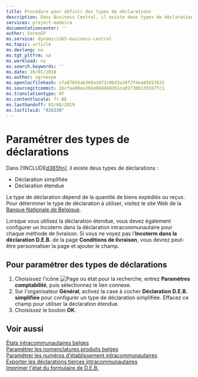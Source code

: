 ```yaml
---
title: Procédure pour définir des types de déclarations
description: Dans Business Central, il existe deux types de déclarations.
services: project-madeira
documentationcenter: ''
author: SorenGP
ms.service: dynamics365-business-central
ms.topic: article
ms.devlang: na
ms.tgt_pltfrm: na
ms.workload: na
ms.search.keywords: ''
ms.date: 10/01/2018
ms.author: sgroespe
ms.openlocfilehash: cfa87016ab369a3472c06d3a20f2fdea85657633
ms.sourcegitcommit: 1bcfaa99ea302e6b84b8361ca02730b135557fc1
ms.translationtype: HT
ms.contentlocale: fr-BE
ms.lasthandoff: 03/08/2019
ms.locfileid: "826530"
---
```

# <a name="set-up-declaration-types"></a>Paramétrer des types de déclarations
Dans [!INCLUDE[d365fin](../../includes/d365fin_md.md)], il existe deux types de déclarations :  

- Déclaration simplifiée  
- Déclaration étendue  

Le type de déclaration dépend de la quantité de biens expédiés ou reçus. Pour déterminer le type de déclaration à utiliser, visitez le site Web de la [Banque Nationale de Belgique](https://aka.ms/BelgianNationalBank).  

Lorsque vous utilisez la déclaration étendue, vous devez également configurer un Incoterm dans la déclaration intracommunautaire pour chaque méthode de livraison. Si vous ne voyez pas l'**Incoterm dans la déclaration D.E.B.** de la page **Conditions de livraison**, vous devrez peut-être personnaliser la page et ajouter le champ.

## <a name="to-set-up-declaration-types"></a>Pour paramétrer des types de déclarations  

1.  Choisissez l'icône ![Page ou état pour la recherche](../../media/ui-search/search_small.png "icône Page ou état pour la recherche"), entrez **Paramètres comptabilité**, puis sélectionnez le lien connexe.  
2.  Sur l'organisateur **Général**, activez la case à cocher **Déclaration D.E.B. simplifiée** pour configurer un type de déclaration simplifiée. Effacez ce champ pour utiliser la déclaration étendue.  
3.  Choisissez le bouton **OK**.  

## <a name="see-also"></a>Voir aussi  
 [États intracommunautaires belges](belgian-intrastat-reporting.md)   
 [Paramétrer les nomenclatures produits belges](how-to-set-up-belgian-tariff-numbers.md)   
 [Paramétrer les numéros d'établissement intracommunautaires](how-to-set-up-intrastat-establishment-numbers.md)   
 [Exporter les déclarations tierces intracommunautaires](how-to-export-intrastat-third-party-declararations.md)   
 [Imprimer l'état du formulaire de D.E.B.](how-to-print-the-intrastat-form-report.md)

